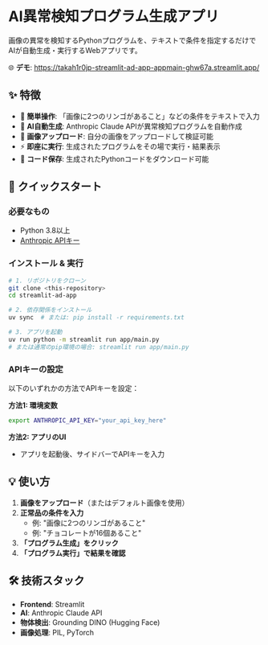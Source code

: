 # AI異常検知プログラム生成アプリ

画像の異常を検知するPythonプログラムを、テキストで条件を指定するだけでAIが自動生成・実行するWebアプリです。

🌐 **デモ**: https://takah1r0jp-streamlit-ad-app-appmain-ghw67a.streamlit.app/

## ✨ 特徴

- 📝 **簡単操作**: 「画像に2つのリンゴがあること」などの条件をテキストで入力
- 🤖 **AI自動生成**: Anthropic Claude APIが異常検知プログラムを自動作成
- 📸 **画像アップロード**: 自分の画像をアップロードして検証可能
- ⚡ **即座に実行**: 生成されたプログラムをその場で実行・結果表示
- 💾 **コード保存**: 生成されたPythonコードをダウンロード可能

## 🚀 クイックスタート

### 必要なもの
- Python 3.8以上
- [Anthropic APIキー](https://www.anthropic.com/)

### インストール & 実行

```bash
# 1. リポジトリをクローン
git clone <this-repository>
cd streamlit-ad-app

# 2. 依存関係をインストール
uv sync  # または: pip install -r requirements.txt

# 3. アプリを起動
uv run python -m streamlit run app/main.py
# または通常のpip環境の場合: streamlit run app/main.py
```

### APIキーの設定

以下のいずれかの方法でAPIキーを設定：

**方法1: 環境変数**
```bash
export ANTHROPIC_API_KEY="your_api_key_here"
```

**方法2: アプリのUI**
- アプリを起動後、サイドバーでAPIキーを入力

## 💡 使い方

1. **画像をアップロード**（またはデフォルト画像を使用）
2. **正常品の条件を入力**
   - 例: "画像に2つのリンゴがあること"
   - 例: "チョコレートが16個あること"
3. **「プログラム生成」をクリック**
4. **「プログラム実行」で結果を確認**

## 🛠️ 技術スタック

- **Frontend**: Streamlit
- **AI**: Anthropic Claude API
- **物体検出**: Grounding DINO (Hugging Face)
- **画像処理**: PIL, PyTorch
